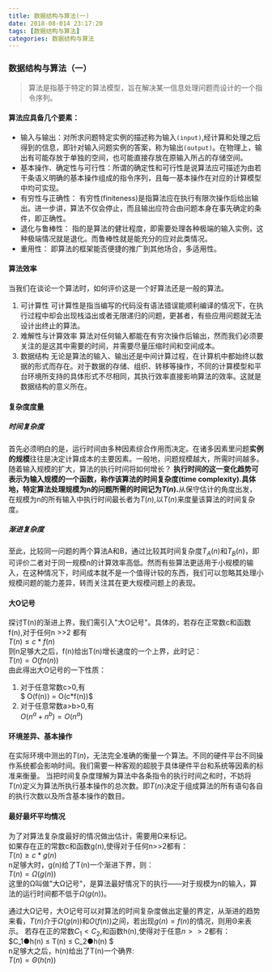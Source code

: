 ```yaml
---
title: 数据结构与算法(一)
date: 2018-08-014 23:17:20
tags: [数据结构与算法]
categories: 数据结构与算法
---
```



    

### 数据结构与算法（一）
> 算法是指基于特定的算法模型，旨在解决某一信息处理问题而设计的一个指令序列。

#### 算法应具备几个要素： 
- 输入与输出：对所求问题特定实例的描述称为输入`(input)`,经计算和处理之后得到的信息，即针对输入问题实例的答案，称为输出`(output)`。在物理上，输出有可能存放于单独的空间，也可能直接存放在原输入所占的存储空间。
- 基本操作、确定性与可行性：所谓的确定性和可行性是说算法应可描述为由若干条语义明确的基本操作组成的指令序列，且每一基本操作在对应的计算模型中均可实现。
- 有穷性与正确性： 有穷性(finiteness)是指算法应在执行有限次操作后给出输出。进一步讲，算法不仅会停止，而且输出应符合由问题本身在事先确定的条件，即正确性。
- 退化与鲁棒性： 指的是算法的健壮程度，即需要处理各种极端的输入实例，这种极端情况就是退化。而鲁棒性就是能充分的应对此类情况。
- 重用性： 即算法的框架能否便捷的推广到其他场合，多适用性。

#### 算法效率
当我们在谈论一个算法时，如何评价这是一个好算法还是一般的算法。
<!--more-->
1. 可计算性
可计算性是指当编写的代码没有语法错误能顺利编译的情况下，在执行过程中却会出现栈溢出或者无限递归的问题，更甚者，有些应用问题就无法设计出终止的算法。
2. 难解性与计算效率
算法对任何输入都能在有穷次操作后输出，然而我们必须要关注的是这其中需要的时间，并需要尽量压缩时间和空间成本。
3. 数据结构
无论是算法的输入、输出还是中间计算过程，在计算机中都始终以数据的形式而存在。对于数据的存储、组织、转移等操作，不同的计算模型和平台环境所支持的具体形式不尽相同，其执行效率直接影响算法的效率。这就是数据结构的意义所在。

#### 复杂度度量
##### 时间复杂度
首先必须明白的是，运行时间由多种因素综合作用而决定。在诸多因素里问题<b>实例的规模</b>往往是决定计算成本的主要因素。一般地，问题规模越大，所需时间越多。
随着输入规模的扩大，算法的执行时间将如何增长？
<b>执行时间的这一变化趋势可表示为输入规模的一个函数，称作该算法的时间复杂度(time complexity).具体地，特定算法处理规模为n的问题所需的时间记为$T(n)$.</b>从保守估计的角度出发，在规模为n的所有输入中执行时间最长者为$T(n)$,以$T(n)$来度量该算法的时间复杂度。
##### 渐进复杂度
至此，比较同一问题的两个算法A和B，通过比较其时间复杂度$T_A(n)$和$T_B(n)$，即可评价二者对于同一规模n的计算效率高低。然而有些算法更适用于小规模的输入，在这种情况下，时间成本就不是一个值得计较的东西，我们可以忽略其处理小规模问题的能力差异，转而关注其在更大规模问题上的表现。
#### 大O记号
探讨T(n)的渐进上界，我们需引入"大O记号"。具体的，若存在正常数c和函数f(n),对于任何n >>2 都有<br>
$T(n) ≤ c*f(n)$<br>
则n足够大之后，f(n)给出T(n)增长速度的一个上界，此时记：<br>
$T(n) = O(fn(n))$<br>
由此得出大O记号的一下性质：<br>
1. 对于任意常数c>0,有<br>
$ O(f(n)) = O(c*f(n))$<br>
2. 对于任意常数a>b>0,有<br>
$O(n^a + n^b) = O(n^a)$<br>

#### 环境差异、基本操作
在实际环境中测出的$T(n)$，无法完全准确的衡量一个算法。不同的硬件平台不同操作系统都会影响时间。我们需要一种客观的超脱于具体硬件平台和系统等因素的标准来衡量。
当把时间复杂度理解为算法中各条指令的执行时间之和时，不妨将$T(n)$定义为算法所执行基本操作的总次数。即$T(n)$决定于组成算法的所有语句各自的执行次数以及所含基本操作的数目。
#### 最好最坏平均情况
为了对算法复杂度最好的情况做出估计，需要用Ω来标记。<br>
如果存在正的常数c和函数g(n),使得对于任何n>>2都有：<br>
    $T(n) ≥ c*g(n)$<br>
n足够大时，g(n)给了T(n)一个渐进下界，则：<br>
    $T(n) = Ω(g(n))$<br>
这里的Ω叫做"大Ω记号"，是算法最好情况下的执行——对于规模为n的输入，算法的运行时间都不低于$Ω(g(n))$。

通过大Ω记号，大O记号可以对算法的时间复杂度做出定量的界定，从渐进的趋势来看，$T(n)$介于$Ω(g(n))$和$O(f(n))$之间，若出现$g(n)=f(n)$的情况，则用Θ来表示。
若存在正的常数$C_1 < C_2$,和函数h(n),使得对于任意$n>>2$都有：<br>
    $C_1●h(n) ≤ T(n) ≤ C_2●h(n) $ <br>
n足够大之后，h(n)给出了T(n)一个确界:<br>
    $T(n) = Θ(h(n))$ <br>
